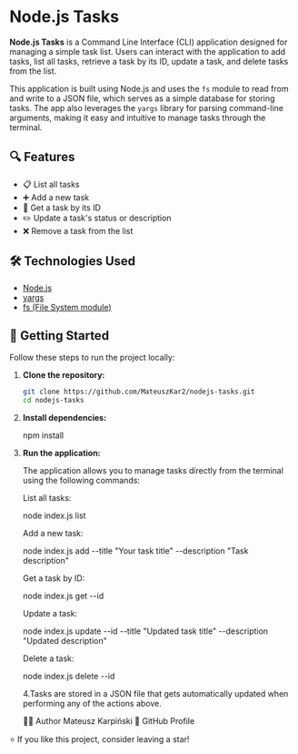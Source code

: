 # Node.js Tasks

**Node.js Tasks** is a Command Line Interface (CLI) application designed for managing a simple task list. Users can interact with the application to add tasks, list all tasks, retrieve a task by its ID, update a task, and delete tasks from the list.

This application is built using Node.js and uses the `fs` module to read from and write to a JSON file, which serves as a simple database for storing tasks. The app also leverages the `yargs` library for parsing command-line arguments, making it easy and intuitive to manage tasks through the terminal.

## 🔍 Features

- 📋 List all tasks
- ➕ Add a new task
- 📝 Get a task by its ID
- ✏️ Update a task's status or description
- ❌ Remove a task from the list

## 🛠️ Technologies Used

- [Node.js](https://nodejs.org/)
- [yargs](https://github.com/yargs/yargs)
- [fs (File System module)](https://nodejs.org/api/fs.html)

## 🚀 Getting Started

Follow these steps to run the project locally:

1. **Clone the repository:**

   ```bash
   git clone https://github.com/MateuszKar2/nodejs-tasks.git
   cd nodejs-tasks

2. **Install dependencies:**

   npm install

3. **Run the application:**

   The application allows you to manage tasks directly from the terminal using the following commands:

   List all tasks:

   node index.js list

   Add a new task:

   node index.js add --title "Your task title" --description "Task description"

   Get a task by ID:

   node index.js get --id <task-id>

   Update a task:

   node index.js update --id <task-id> --title "Updated task title" --description "Updated description"

   Delete a task:

   node index.js delete --id <task-id>

   4.Tasks are stored in a JSON file that gets automatically updated when performing any of the actions above.

   🧑‍💻 Author
   Mateusz Karpiński
   🔗 GitHub Profile

⭐ If you like this project, consider leaving a star!
